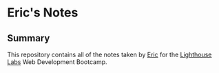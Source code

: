 # Eric's Notes

## Summary

This repository contains all of the notes taken by [Eric](https://github.com/facelessagony) for the [Lighthouse Labs](https://www.lighthouselabs.ca/) Web Development Bootcamp.
